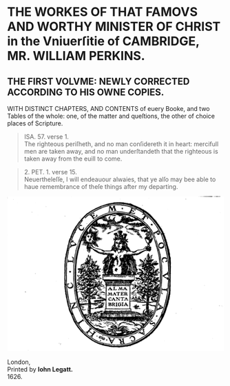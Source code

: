 # THE WORKES OF THAT FAMOVS AND WORTHY MINISTER OF CHRIST in the Vniuerſitie of CAMBRIDGE, MR. WILLIAM PERKINS.

## THE FIRST VOLVME: NEWLY CORRECTED ACCORDING TO HIS OWNE COPIES.

WITH DISTINCT CHAPTERS, AND CONTENTS of euery Booke, and two Tables of the whole: one, of the matter and queſtions, the other of choice places of Scripture.

> ISA. 57. verse 1.  
> The righteous periſheth, and no man conſidereth it in heart: mercifull men are taken away, and no man underſtandeth that the righteous is taken away from the euill to come.

> 2\. PET. 1. verse 15.  
> Neuertheleſſe, I will endeauour alwaies, that ye alſo may bee able to haue remembrance of theſe things after my departing.

![HINC LVCEM ET POCVLA SACRA](title-illustration.png)

London,  
Printed by **Iohn Legatt.**  
1626.  
